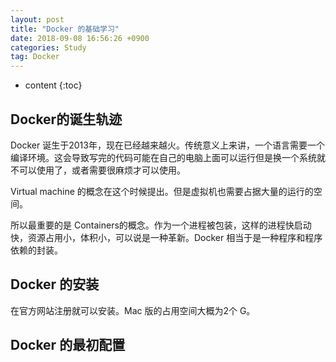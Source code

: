 ```yaml
---
layout: post
title: "Docker 的基础学习"
date: 2018-09-08 16:56:26 +0900
categories: Study
tag: Docker
---
```


* content
{:toc}




Docker的诞生轨迹
-----------------
Docker 诞生于2013年，现在已经越来越火。传统意义上来讲，一个语言需要一个编译环境。这会导致写完的代码可能在自己的电脑上面可以运行但是换一个系统就不可以使用了，或者需要很麻烦才可以使用。

Virtual machine 的概念在这个时候提出。但是虚拟机也需要占据大量的运行的空间。

所以最重要的是 Containers的概念。作为一个进程被包装，这样的进程快启动快，资源占用小，体积小，可以说是一种革新。Docker 相当于是一种程序和程序依赖的封装。

Docker 的安装
--------------
在官方网站注册就可以安装。Mac 版的占用空间大概为2个 G。


Docker 的最初配置
-----------


